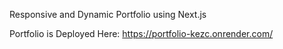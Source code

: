 Responsive and Dynamic Portfolio using Next.js

Portfolio is Deployed Here: https://portfolio-kezc.onrender.com/
